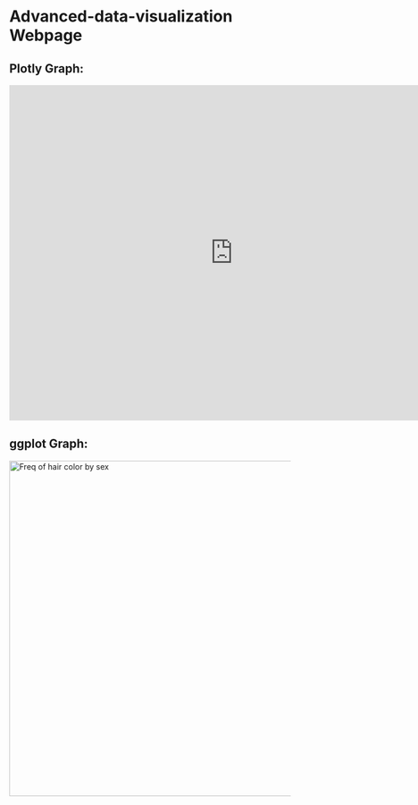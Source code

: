 # Advanced-data-visualization Webpage

## Plotly Graph:

<iframe style="border:0" src="https://jaystadelman.github.io/Advanced-data-visualization/Freq%20of%20hair%20color%20by%20sex.html" width="800" height="600"></iframe>

## ggplot Graph:

<img src="https://jaystadelman.github.io/Advanced-data-visualization/Freq%20of%20hair%20color%20by%20sex.png" alt="Freq of hair color by sex" width="800" height="600">
